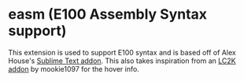 # easm (E100 Assembly Syntax support)

This extension is used to support E100 syntax and is based off of Alex House's [Sublime Text addon](https://github.com/ahouse101/SublimeE100Assembly).
This also takes inspiration from an [LC2K addon](https://github.com/mookie1097/lc2k) by mookie1097 for the hover info.